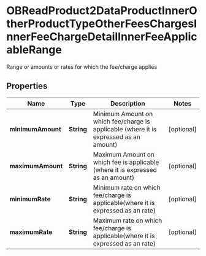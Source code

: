 

# OBReadProduct2DataProductInnerOtherProductTypeOtherFeesChargesInnerFeeChargeDetailInnerFeeApplicableRange

Range or amounts or rates for which the fee/charge applies

## Properties

| Name | Type | Description | Notes |
|------------ | ------------- | ------------- | -------------|
|**minimumAmount** | **String** | Minimum Amount on which fee/charge is applicable (where it is expressed as an amount) |  [optional] |
|**maximumAmount** | **String** | Maximum Amount on which fee is applicable (where it is expressed as an amount) |  [optional] |
|**minimumRate** | **String** | Minimum rate on which fee/charge is applicable(where it is expressed as an rate) |  [optional] |
|**maximumRate** | **String** | Maximum rate on which fee/charge is applicable(where it is expressed as an rate) |  [optional] |



